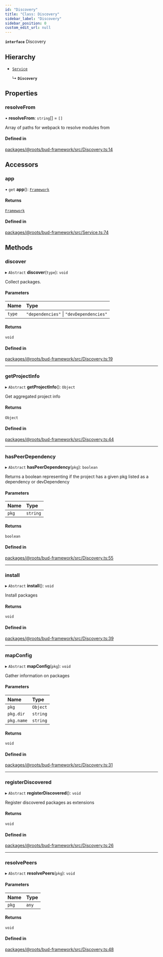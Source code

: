 ```yaml
---
id: "Discovery"
title: "Class: Discovery"
sidebar_label: "Discovery"
sidebar_position: 0
custom_edit_url: null
---
```


**`interface`** Discovery

## Hierarchy

- [`Service`](Service.md)

  ↳ **`Discovery`**

## Properties

### resolveFrom

• **resolveFrom**: `string`[] = `[]`

Array of paths for webpack to resolve modules from

#### Defined in

[packages/@roots/bud-framework/src/Discovery.ts:14](https://github.com/roots/bud/blob/f85a5e1be/packages/@roots/bud-framework/src/Discovery.ts#L14)

## Accessors

### app

• `get` **app**(): [`Framework`](Framework.md)

#### Returns

[`Framework`](Framework.md)

#### Defined in

[packages/@roots/bud-framework/src/Service.ts:74](https://github.com/roots/bud/blob/f85a5e1be/packages/@roots/bud-framework/src/Service.ts#L74)

## Methods

### discover

▸ `Abstract` **discover**(`type`): `void`

Collect packages.

#### Parameters

| Name | Type |
| :------ | :------ |
| `type` | ``"dependencies"`` \| ``"devDependencies"`` |

#### Returns

`void`

#### Defined in

[packages/@roots/bud-framework/src/Discovery.ts:19](https://github.com/roots/bud/blob/f85a5e1be/packages/@roots/bud-framework/src/Discovery.ts#L19)

___

### getProjectInfo

▸ `Abstract` **getProjectInfo**(): `Object`

Get aggregated project info

#### Returns

`Object`

#### Defined in

[packages/@roots/bud-framework/src/Discovery.ts:44](https://github.com/roots/bud/blob/f85a5e1be/packages/@roots/bud-framework/src/Discovery.ts#L44)

___

### hasPeerDependency

▸ `Abstract` **hasPeerDependency**(`pkg`): `boolean`

Returns a boolean representing if
the project has a given pkg listed as a dependency
or devDependency

#### Parameters

| Name | Type |
| :------ | :------ |
| `pkg` | `string` |

#### Returns

`boolean`

#### Defined in

[packages/@roots/bud-framework/src/Discovery.ts:55](https://github.com/roots/bud/blob/f85a5e1be/packages/@roots/bud-framework/src/Discovery.ts#L55)

___

### install

▸ `Abstract` **install**(): `void`

Install packages

#### Returns

`void`

#### Defined in

[packages/@roots/bud-framework/src/Discovery.ts:39](https://github.com/roots/bud/blob/f85a5e1be/packages/@roots/bud-framework/src/Discovery.ts#L39)

___

### mapConfig

▸ `Abstract` **mapConfig**(`pkg`): `void`

Gather information on packages

#### Parameters

| Name | Type |
| :------ | :------ |
| `pkg` | `Object` |
| `pkg.dir` | `string` |
| `pkg.name` | `string` |

#### Returns

`void`

#### Defined in

[packages/@roots/bud-framework/src/Discovery.ts:31](https://github.com/roots/bud/blob/f85a5e1be/packages/@roots/bud-framework/src/Discovery.ts#L31)

___

### registerDiscovered

▸ `Abstract` **registerDiscovered**(): `void`

Register discovered packages as extensions

#### Returns

`void`

#### Defined in

[packages/@roots/bud-framework/src/Discovery.ts:26](https://github.com/roots/bud/blob/f85a5e1be/packages/@roots/bud-framework/src/Discovery.ts#L26)

___

### resolvePeers

▸ `Abstract` **resolvePeers**(`pkg`): `void`

#### Parameters

| Name | Type |
| :------ | :------ |
| `pkg` | `any` |

#### Returns

`void`

#### Defined in

[packages/@roots/bud-framework/src/Discovery.ts:48](https://github.com/roots/bud/blob/f85a5e1be/packages/@roots/bud-framework/src/Discovery.ts#L48)
